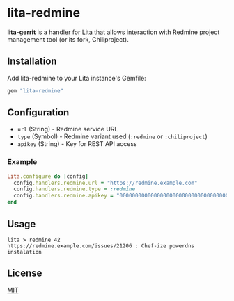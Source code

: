 # lita-redmine

**lita-gerrit** is a handler for [Lita](https://github.com/jimmycuadra/lita) that allows interaction with Redmine project management tool (or its fork, Chiliproject).

## Installation

Add lita-redmine to your Lita instance's Gemfile:

``` ruby
gem "lita-redmine"
```

## Configuration

* `url` (String) - Redmine service URL
* `type` (Symbol) - Redmine variant used (`:redmine` or `:chiliproject`)
* `apikey` (String) - Key for REST API access

### Example

```ruby
Lita.configure do |config|
  config.handlers.redmine.url = "https://redmine.example.com"
  config.handlers.redmine.type = :redmine
  config.handlers.redmine.apikey = "0000000000000000000000000000000000000000"
end
```
## Usage

```
lita > redmine 42
https://redmine.example.com/issues/21206 : Chef-ize powerdns instalation
```
## License

[MIT](http://opensource.org/licenses/MIT)
